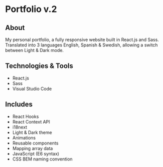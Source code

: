 # Portfolio v.2

## About
My personal portfolio, a fully responsive website built in React.js and Sass. Translated into 3 languages English, Spanish & Swedish, allowing a switch between Light & Dark mode.

## Technologies & Tools
- React.js
- Sass
- Visual Studio Code

## Includes
- React Hooks
- React Context API
- i18next
- Light & Dark theme
- Animations
- Reusable components
- Mapping array data
- JavaScript (E6 syntax)
- CSS BEM naming convention